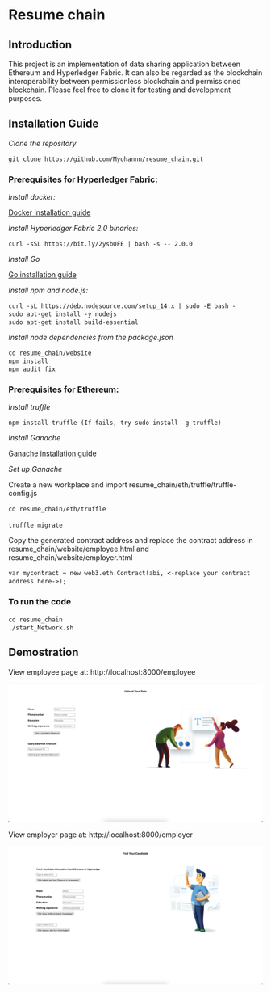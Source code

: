 # Resume chain

## Introduction

This project is an implementation of data sharing application between Ethereum and Hyperledger Fabric. It can also be regarded as the blockchain interoperability between permissionless blockchain and permissioned blockchain. Please feel free to clone it for testing and development purposes. 

## Installation Guide

*Clone the repository*

```
git clone https://github.com/Myohannn/resume_chain.git
```

### Prerequisites for Hyperledger Fabric:

*Install docker:*

[Docker installation guide](https://docs.docker.com/engine/install/)

*Install Hyperledger Fabric 2.0 binaries:*
```
curl -sSL https://bit.ly/2ysbOFE | bash -s -- 2.0.0
```

*Install Go*

[Go installation guide](https://go.dev/dl/)

*Install npm and node.js:*

```
curl -sL https://deb.nodesource.com/setup_14.x | sudo -E bash -
sudo apt-get install -y nodejs
sudo apt-get install build-essential
```

*Install node dependencies from the package.json*

```
cd resume_chain/website
npm install
npm audit fix
```

### Prerequisites for Ethereum:

*Install truffle*
```
npm install truffle (If fails, try sudo install -g truffle)
```

*Install Ganache*

[Ganache installation guide](https://github.com/trufflesuite/ganache-ui/releases)   

*Set up Ganache*
 
 Create a new workplace and import resume_chain/eth/truffle/truffle-config.js
 
 ```
 cd resume_chain/eth/truffle

 truffle migrate
 ```
Copy the generated contract address and replace the contract address in resume_chain/website/employee.html and resume_chain/website/employer.html
```
var mycontract = new web3.eth.Contract(abi, <-replace your contract address here->);
```

### To run the code
```
cd resume_chain
./start_Network.sh
```

## Demostration

View employee page at: http://localhost:8000/employee

![employee page](employee_page.png)   

View employer page at: http://localhost:8000/employer

![employer page](employer_page.png)  






